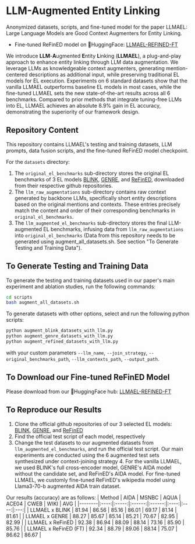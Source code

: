 # LLM-Augmented Entity Linking

Anonymized datasets, scripts, and fine-tuned model for the paper LLMAEL: Large Language Models are Good Context Augmenters for Entity Linking.

* Fine-tuned ReFinED model on 🤗HuggingFace: [LLMAEL-REFINED-FT](https://huggingface.co/pixel-puppy-530/LLMAEL-ReFinED-FT)


We introduce <b>LLM</b>-<b>A</b>ugmented <b>E</b>ntity <b>L</b>inking (<b>LLMAEL</b>), a plug-and-play approach to enhance entity linking through LLM data augmentation. We leverage LLMs as knowledgeable context augmenters, generating mention-centered descriptions as additional input, while preserving traditional EL models for EL execution. Experiments on 6 standard datasets show that the vanilla LLMAEL outperforms baseline EL models in most cases, while the fine-tuned LLMAEL sets the new state-of-the-art results across all 6 benchmarks. Compared to prior
methods that integrate tuning-free LLMs into EL, LLMAEL achieves an absolute 8.9% gain in EL accuracy, demonstrating the superiority of our framework design.


## Repository Content

This repository contains LLMAEL's testing and training datasets, LLM prompts, data fusion scripts, and the fine-tuned ReFinED model checkpoint.

For the `datasets` directory:
1. The `original_el_benchmarks` sub-directory stores the original EL benchmarks of 3 EL models [BLINK](https://github.com/facebookresearch/BLINK), [GENRE](https://github.com/facebookresearch/GENRE), and [ReFinED](https://github.com/amazon-science/ReFinED), downloaded from their respective github repositories. 
2. The  `llm_raw_augmentations` sub-directory contains raw context generated by backbone LLMs, specifically short entity descriptions based on the original mentions and contexts. These entries precisely match the content and order of their corresponding benchmarks in `original_el_benchmarks`.
3. The `llm_augmented_el_benchmarks` sub-directory stores the final LLM-augmented EL benchmarks, infusing data from `llm_raw_augmentations` into `original_el_benchmarks` (Data from this repository needs to be generated using augment_all_datasets.sh. See section "To Generate Testing and Training Data").


## To Generate Testing and Training Data

To generate the testing and training datasets used in our paper's main experiment and ablation studies, run the following commands:

``` bash
cd scripts
bash augment_all_datasets.sh
```

To generate datasets with other options, select and run the following python scripts:

``` bash
python augment_blink_datasets_with_llm.py
python augment_genre_datasets_with_llm.py
python augment_refined_datasets_with_llm.py
```

with your custom parameters `--llm_name`, `--join_strategy`, `--original_benchmarks_path`, `--llm_contexts_path`, `--output_path`.


## To Download our Fine-tuned ReFinED Model

Please download from our 🤗HuggingFace hub: [LLMAEL-REFINED-FT](https://huggingface.co/pixel-puppy-530/LLMAEL-ReFinED-FT)


## To Reproduce our Results

1. Clone the official github repositories of our 3 selected EL models: [BLINK](https://github.com/facebookresearch/BLINK), [GENRE](https://github.com/facebookresearch/GENRE), and [ReFinED](https://github.com/amazon-science/ReFinED)
2. Find the official test script of each model, respectively
3. Change the test datasets to our augmented datasets from `llm_augmented_el_benchmarks`, and run the official test script. Our main experiments are conducted using the 6 augmented test sets synthesized under context-joining strategy 4. For the vanilla LLMAEL, we used BLINK's full cross-encoder model, GENRE's AIDA model without the candidate set, and ReFinED's AIDA model. For fine-tuned LLMAEL, we customly fine-tuned ReFinED's wikipedia model using Llama3-70-b augmented AIDA train dataset. 

Our results (accuracy) are as follows:
| Method | AIDA | MSNBC |  AQUA  | ACE04  | CWEB | WIKI | AVG |
|--------|:----:|:-----:|:------:|:------:|:----:|:----:|:---:|
| LLMAEL x BLINK |  81.94 | 86.56 | 85.16 | 86.01 | 69.17 | 81.14 | 81.61 |
| LLMAEL x GENRE |  88.27 | 85.67 | 85.14 | 85.21 | 70.67 | 82.95 | 82.99 |
| LLMAEL x ReFinED |  92.38 | 86.94 | 88.09 | 88.14 | 73.16 | 85.90 | 85.76 |
| LLMAEL x ReFinED (FT) |  92.34 | 88.79 | 89.06 | 88.14 | 75.07 | 86.62 | 86.67 |




